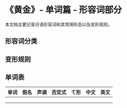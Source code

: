 # 《黄金》- 单词篇 - 形容词部分

本文档主要记录日语形容词和其常用形态以及变形规则。

## 形容词分类

## 变形规则

## 单词表

| 单词 | 假名 | 声调 | 否定式 | て形 | 中文 | 英文 |
| ---- | ---- | ---- | ------ | ---- | ---- | ---- |
|      |      |      |        |      |      |      |
|      |      |      |        |      |      |      |
|      |      |      |        |      |      |      |
